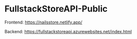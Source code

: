 # FullstackStoreAPI-Public

Frontend: https://nailsstore.netlify.app/

Backend: https://fullstackstoreapi.azurewebsites.net/index.html
